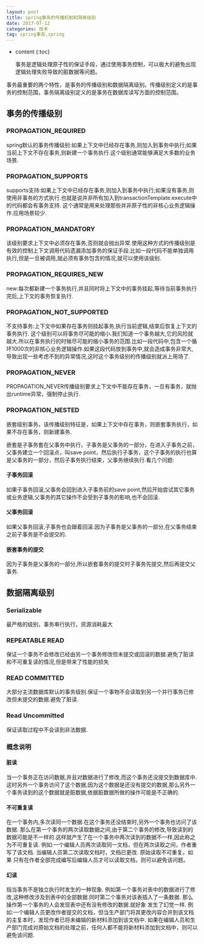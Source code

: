 ```yaml
---
layout: post
title: spring事务的传播机制和隔离级别
date: 2017-07-12 
categories: 技术
tag: spring事务,spring 
---
```

* content
{:toc}

  事务是逻辑处理原子性的保证手段，通过使用事务控制，可以极大的避免出现逻辑处理失败导致的脏数据等问题。

事务最重要的两个特性，是事务的传播级别和数据隔离级别。传播级别定义的是事务的控制范围，事务隔离级别定义的是事务在数据库读写方面的控制范围。

 <!-- more -->

## 事务的传播级别
###  PROPAGATION_REQUIRED
  spring默认的事务传播级别:如果上下文中已经存在事务,则加入到事务中执行;如果当前上下文不存在事务,则新建一个事务执行.这个级别通常能够满足大多数的业务场景.
###  PROPAGATION_SUPPORTS
supports支持:如果上下文中已经存在事务,则加入到事务中执行;如果没有事务,则使用非事务的方式执行.也就是说并非所有加入到transactionTemplate.execute中的代码都会有事务支持. 这个通常是用来处理那些并非原子性的非核心业务逻辑操作.应用场景较少.
###  PROPAGATION_MANDATORY
 该级别要求上下文中必须存在事务,否则就会抛出异常.使用这种方式的传播级别是有效的控制上下文调用代码遗漏添加事务的保证手段.比如一段代码不能单独调用执行,但是一旦被调用,就必须有事务包含的情况,就可以使用该级别.
###  PROPAGATION_REQUIRES_NEW
 new:每次都新建一个事务执行,并且同时将上下文中的事务挂起,等待当前事务执行完后,上下文的事务恢复执行.
###  PROPAGATION_NOT_SUPPORTED
  不支持事务:上下文中如果存在事务则挂起事务,执行当前逻辑,结束后恢复上下文的事务执行.
  这个级别可以将事务尽可能的缩小.我们知道一个事务越大,它的风险就越大.所以在事务执行的时候尽可能的缩小事务的范围.比如一段代码中,包含一个循环1000次的非核心业务逻辑操作.如果这段代码放到事务中,就会造成事务非常大,导致出现一些考虑不到的异常情况,这时这个事务级别的传播级别就派上用场了.
  
###  PROPAGATION_NEVER
 PROPAGATION_NEVER传播级别要求上下文中不能存在事务，一旦有事务，就抛出runtime异常，强制停止执行.
###  PROPAGATION_NESTED
  嵌套级别事务。该传播级别特征是，如果上下文中存在事务，则嵌套事务执行，如果不存在事务，则新建事务.

  嵌套是子事务套在父事务中执行，子事务是父事务的一部分，在进入子事务之前，父事务建立一个回滚点，叫save point，然后执行子事务，这个子事务的执行也算是父事务的一部分，然后子事务执行结束，父事务继续执行.看几个问题:
  
  ####  子事务回滚
  如果子事务回滚,父事务会回到进入子事务前的save point,然后开始尝试其它事务或业务逻辑,父事务的其它操作不会受到子事务的影响,也不会回滚.
  ####  父事务回滚
  如果父事务回滚,子事务也会跟着回滚.因为子事务是父事务的一部分,在父事务结束之前子事务是不会提交的.
  ####  嵌套事务的提交
  因为子事务是父事务的一部分,所以嵌套事务的提交时子事务先提交,然后再提交父事务.

##  数据隔离级别
 ###  Serializable 
 最严格的级别，事务串行执行，资源消耗最大
 ###  REPEATABLE READ
 保证一个事务不会修改已经由另一个事务修改但未提交或回滚的数据.避免了脏读和不可重复读的情况,但是带来了性能的损失
 ###  READ COMMITTED
 大部分主流数据库默认的事务级别.保证一个事物不会读取到另一个并行事务已修改但未提交的数据.避免了脏读.
 ###  Read Uncommitted
 保证读取过程中不会读到非法数据.

###   概念说明
####  脏读
  当一个事务正在访问数据,并且对数据进行了修改,而这个事务还没提交到数据库中.这时另外一个事务访问了这个数据,因为这个数据是还没有提交的数据,那么另外一个事务读到的这个数据就是脏数据,依据脏数据所做的操作可能是不正确的.
####  不可重复读
  在一个事务内,多次读同一个数据.在这个事务还没结束时,另外一个事务也访问了该数据. 那么在第一个事务的两次读取数据之间,由于第二个事务的修改,导致读到的数据可能是不一样的.这样就产生了在一个事务中两次读到的数据不一样,因此称之为不可重复读.
   例如:一个编辑人员两次读取同一文档，但在两次读取之间，作者重写了该文档. 当编辑人员第二次读取文档时，文档已更改. 原始读取不可重复。如果 只有在作者全部完成编写后编辑人员才可以读取文档，则可以避免该问题。
####  幻读
  指当事务不是独立执行时发生的一种现象. 例如第一个事务对表中的数据进行了修改,这种修改涉及到表中的全部数据.同时第二个事务对该表插入了一条数据. 那么操作第一个事务的人会发现表中还有没有修改的数据.就好象 发生了幻觉一样.
  例如:一个编辑人员更改作者提交的文档，但当生产部门将其更改内容合并到该文档的主复本时，发现作者已将未编辑的新材料添加到该文档中. 如果在编辑人员和生产部门完成对原始文档的处理之前，任何人都不能将新材料添加到文档中，则可以避免该问题.
  
  